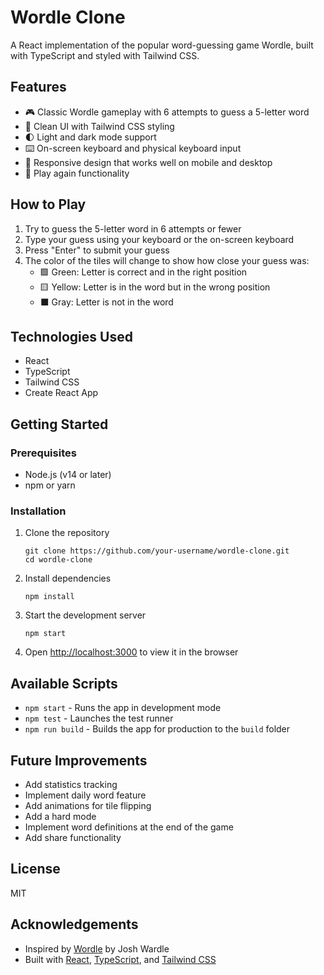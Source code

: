# Wordle Clone

A React implementation of the popular word-guessing game Wordle, built with TypeScript and styled with Tailwind CSS.

## Features

- 🎮 Classic Wordle gameplay with 6 attempts to guess a 5-letter word
- 🎨 Clean UI with Tailwind CSS styling
- 🌓 Light and dark mode support
- ⌨️ On-screen keyboard and physical keyboard input
- 📱 Responsive design that works well on mobile and desktop
- 🔄 Play again functionality

## How to Play

1. Try to guess the 5-letter word in 6 attempts or fewer
2. Type your guess using your keyboard or the on-screen keyboard
3. Press "Enter" to submit your guess
4. The color of the tiles will change to show how close your guess was:
   - 🟩 Green: Letter is correct and in the right position
   - 🟨 Yellow: Letter is in the word but in the wrong position
   - ⬛ Gray: Letter is not in the word

## Technologies Used

- React
- TypeScript
- Tailwind CSS
- Create React App

## Getting Started

### Prerequisites

- Node.js (v14 or later)
- npm or yarn

### Installation

1. Clone the repository
   ```
   git clone https://github.com/your-username/wordle-clone.git
   cd wordle-clone
   ```

2. Install dependencies
   ```
   npm install
   ```

3. Start the development server
   ```
   npm start
   ```

4. Open [http://localhost:3000](http://localhost:3000) to view it in the browser

## Available Scripts

- `npm start` - Runs the app in development mode
- `npm test` - Launches the test runner
- `npm run build` - Builds the app for production to the `build` folder

## Future Improvements

- Add statistics tracking
- Implement daily word feature
- Add animations for tile flipping
- Add a hard mode
- Implement word definitions at the end of the game
- Add share functionality

## License

MIT

## Acknowledgements

- Inspired by [Wordle](https://www.nytimes.com/games/wordle/index.html) by Josh Wardle
- Built with [React](https://reactjs.org/), [TypeScript](https://www.typescriptlang.org/), and [Tailwind CSS](https://tailwindcss.com/)